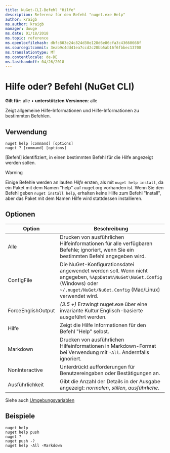 ```yaml
---
title: NuGet-CLI-Befehl "Hilfe"
description: Referenz für den Befehl "nuget.exe Help"
author: kraigb
ms.author: kraigb
manager: douge
ms.date: 01/18/2018
ms.topic: reference
ms.openlocfilehash: dbfc803e24c824d30e128d6e86cfa3c43660668f
ms.sourcegitcommit: 3eab9c4dd41ea7ccd2c28bb5ab16f6fbbec13708
ms.translationtype: MT
ms.contentlocale: de-DE
ms.lasthandoff: 04/26/2018
---
```

# <a name="help-or--command-nuget-cli"></a>Hilfe oder? Befehl (NuGet CLI)

**Gilt für:** alle &bullet; **unterstützten Versionen**: alle

Zeigt allgemeine Hilfe-Informationen und Hilfe-Informationen zu bestimmten Befehlen.

## <a name="usage"></a>Verwendung

```cli
nuget help [command] [options]
nuget ? [command] [options]
```

[Befehl] identifiziert, in einen bestimmten Befehl für die Hilfe angezeigt werden sollen.

> [!Warning]
> Einige Befehle werden an laufen *Hilfe* ersten, als mit `nuget help install`, da ein Paket mit dem Namen "help" auf nuget.org vorhanden ist. Wenn Sie den Befehl geben `nuget install help`, erhalten keine Hilfe zum Befehl "Install", aber das Paket mit dem Namen Hilfe wird stattdessen installieren.

## <a name="options"></a>Optionen

| Option | Beschreibung |
| --- | --- |
| Alle | Drucken von ausführlichen Hilfeinformationen für alle verfügbaren Befehle; ignoriert, wenn Sie ein bestimmten Befehl angegeben wird. |
| ConfigFile | Die NuGet-Konfigurationsdatei angewendet werden soll. Wenn nicht angegeben, `%AppData%\NuGet\NuGet.Config` (Windows) oder `~/.nuget/NuGet/NuGet.Config` (Mac/Linux) verwendet wird.|
| ForceEnglishOutput | *(3.5 +)*  Erzwingt nuget.exe über eine invariante Kultur Englisch-basierte ausgeführt werden. |
| Hilfe | Zeigt die Hilfe Informationen für den Befehl "Help" selbst. |
| Markdown | Drucken von ausführlichen Hilfeinformationen in Markdown-Format bei Verwendung mit `-All`. Andernfalls ignoriert. |
| NonInteractive | Unterdrückt aufforderungen für Benutzereingaben oder Bestätigungen an. |
| Ausführlichkeit | Gibt die Anzahl der Details in der Ausgabe angezeigt: *normalen*, *stillen*, *ausführliche*. |

Siehe auch [Umgebungsvariablen](cli-ref-environment-variables.md)

## <a name="examples"></a>Beispiele

```cli
nuget help
nuget help push
nuget ?
nuget push -?
nuget help -All -Markdown
```
